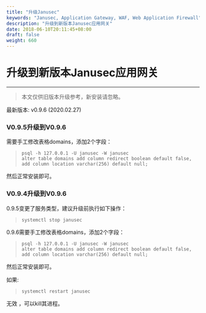 ```yaml
---
title: "升级Janusec"
keywords: "Janusec, Application Gateway, WAF, Web Application Firewall"
description: "升级到新版本Janusec应用网关"
date: 2018-06-10T20:11:45+08:00
draft: false
weight: 660
---
```


# 升级到新版本Janusec应用网关   
----

> 本文仅供旧版本升级参考，新安装请忽略。  

最新版本: v0.9.6 (2020.02.27)

### V0.9.5升级到V0.9.6  

需要手工修改表格domains，添加2个字段：  

> `psql -h 127.0.0.1 -U janusec -W janusec`  
> `alter table domains add column redirect boolean default false, add column location varchar(256) default null;`  

然后正常安装即可。

### V0.9.4升级到V0.9.6  

0.9.5变更了服务类型，建议升级前执行如下操作：  

> `systemctl stop janusec`  

0.9.6需要手工修改表格domains，添加2个字段：  

> `psql -h 127.0.0.1 -U janusec -W janusec`  
> `alter table domains add column redirect boolean default false, add column location varchar(256) default null;`  

然后正常安装即可。

如果:

> `systemctl restart janusec`  

无效  ，可以kill其进程。


